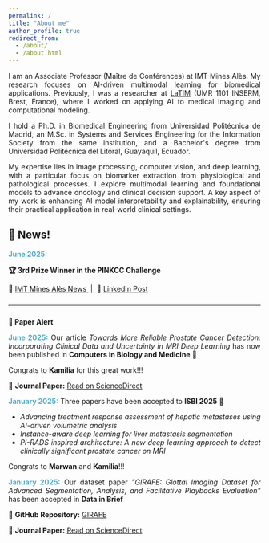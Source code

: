 ```yaml
---
permalink: /
title: "About me"
author_profile: true
redirect_from: 
  - /about/
  - /about.html
---
```


<div style="text-align: justify;">
  <p>I am an Associate Professor (Maître de Conférences) at IMT Mines Alès. My research focuses on AI-driven multimodal learning for biomedical applications. Previously, I was a researcher at <a href="https://nouveau.univ-brest.fr/latim/fr">LaTIM</a> (UMR 1101 INSERM, Brest, France), where I worked on applying AI to medical imaging and computational modeling.</p>

  <p>I hold a Ph.D. in Biomedical Engineering from Universidad Politécnica de Madrid, an M.Sc. in Systems and Services Engineering for the Information Society from the same institution, and a Bachelor's degree from Universidad Politécnica del Litoral, Guayaquil, Ecuador.</p>

  <p>My expertise lies in image processing, computer vision, and deep learning, with a particular focus on biomarker extraction from physiological and pathological processes. I explore multimodal learning and foundational models to advance oncology and clinical decision support. A key aspect of my work is enhancing AI model interpretability and explainability, ensuring their practical application in real-world clinical settings.</p>
</div>

<div style="text-align: justify;"> 
  <h2>📰 News!</h2> 
  
<p><strong style="color: #52adc8;">June 2025:</strong> <p><strong>🏆 3rd Prize Winner in the PINKCC Challenge</strong></p>
<p>
  🔗 <a href="https://www.imt-mines-ales.fr/actualites/team-imt-mines-ales-wins-3rd-prize-pinkcc-challenge" target="_blank">
    IMT Mines Alès News
  </a> &nbsp;|&nbsp;
  💼 <a href="https://www.linkedin.com/posts/mines-ales_une-%C3%A9quipe-dimt-mines-al%C3%A8s-remporte-le-3e-activity-7341482175868895233-p199?utm_source=share&utm_medium=member_desktop&rcm=ACoAAAQwi9cBP2twcKxocchX9eBCFZ5t__2019c" target="_blank">
    LinkedIn Post
  </a>
</p>

<hr style="margin: 24px 0;">

  <p><strong>📄 Paper Alert</strong></p>

<p><strong style="color: #52adc8;">June 2025:</strong> Our article <em>Towards More Reliable Prostate Cancer Detection: Incorporating Clinical Data and Uncertainty in MRI Deep Learning</em> has now been published in <strong>Computers in Biology and Medicine</strong> 🎉</p> <p>Congrats to <strong>Kamilia</strong> for this great work!!!</p>
<p>🔗 <strong>Journal Paper:</strong> <a href="https://www.sciencedirect.com/science/article/pii/S0010482525007917" target="_blank">Read on ScienceDirect</a></p>

  <p><strong style="color: #52adc8;">January 2025:</strong> Three papers have been accepted to <strong>ISBI 2025</strong> 🎉</p>
  <ul>
    <li><em>Advancing treatment response assessment of hepatic metastases using AI-driven volumetric analysis</em></li>
    <li><em>Instance-aware deep learning for liver metastasis segmentation</em></li>
    <li><em>PI-RADS inspired architecture: A new deep learning approach to detect clinically significant prostate cancer on MRI</em></li>
  </ul>
  <p>Congrats to <strong>Marwan</strong> and <strong>Kamilia</strong>!!! </p>

  <p><strong style="color: #52adc8;">January 2025:</strong> Our dataset paper <em>"GIRAFE: Glottal Imaging Dataset for Advanced Segmentation, Analysis, and Facilitative Playbacks Evaluation"</em> has been accepted in <strong>Data in Brief</strong></p>
  <p>🔗 <strong>GitHub Repository:</strong> <a href="https://github.com/Andrade-Miranda/GIRAFE" target="_blank">GIRAFE</a></p>
  <p>🔗 <strong>Journal Paper:</strong> <a href="https://www.sciencedirect.com/science/article/pii/S2352340925001088" target="_blank">Read on ScienceDirect</a></p>



